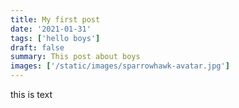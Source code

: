```yaml
---
title: My first post
date: '2021-01-31'
tags: ['hello boys']
draft: false
summary: This post about boys 
images: ['/static/images/sparrowhawk-avatar.jpg'] 
---
```


this is text 
